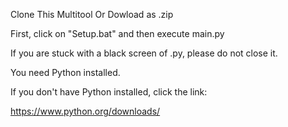 Clone This Multitool Or Dowload as .zip

First, click on "Setup.bat" and then execute main.py

If you are stuck with a black screen of .py, please do not close it.

You need Python installed.

If you don't have Python installed, click the link:

https://www.python.org/downloads/
